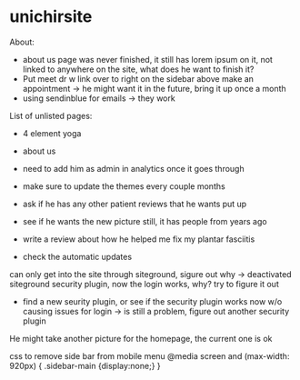 # unichirsite


About:
- about us page was never finished, it still has lorem ipsum on it, not linked to anywhere on the site, what does he want to finish it?
- Put meet dr w link over to right on the sidebar above make an appointment -> he might want it in the future, bring it up once a month
- using sendinblue for emails -> they work

List of unlisted pages:
- 4 element yoga
- about us
- need to add him as admin in analytics once it goes through


- make sure to update the themes every couple months
- ask if he has any other patient reviews that he wants put up
- see if he wants the new picture still, it has people from years ago
- write a review about  how he helped me fix my plantar fasciitis 

- check the automatic updates

can only get into the site through siteground, sigure out why -> deactivated siteground security plugin, now the login works, why? try to figure it out
- find a new seurity plugin, or see if the security plugin works now w/o causing issues for login -> is still a problem, figure out another security plugin


He might take another picture for the homepage, the current one is ok

css to remove side bar from mobile menu
@media screen and (max-width: 920px)
{
	.sidebar-main {display:none;}
}
